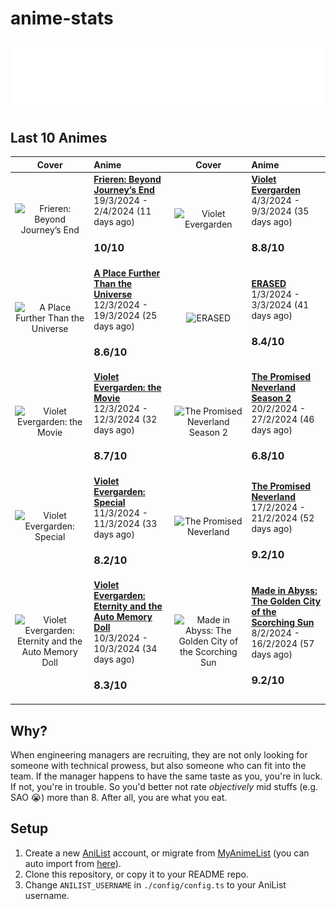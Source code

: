 # anime-stats

<img src="./src/generated/calendar.svg" />

<h2>Last 10 Animes</h2>

|                                                                                               Cover                                                                                              | Anime                                                                                                                                                                                     |                                                                                              Cover                                                                                              | Anime                                                                                                                                                                                   |
| :----------------------------------------------------------------------------------------------------------------------------------------------------------------------------------------------: | :---------------------------------------------------------------------------------------------------------------------------------------------------------------------------------------- | :---------------------------------------------------------------------------------------------------------------------------------------------------------------------------------------------: | :-------------------------------------------------------------------------------------------------------------------------------------------------------------------------------------- |
|             <img src="https://s4.anilist.co/file/anilistcdn/media/anime/cover/medium/bx154587-gHSraOSa0nBG.jpg" alt="Frieren: Beyond Journey’s End" style="width:70px;height:auto" />            | <a href="https://anilist.co/anime/154587" target="_blank"><b>Frieren: Beyond Journey’s End</b></a> <br/> 19/3/2024 - 2/4/2024 (11 days ago) <br/> <h3>10/10</h3>                          |                   <img src="https://s4.anilist.co/file/anilistcdn/media/anime/cover/medium/nx21827-10F6m50H4GJK.png" alt="Violet Evergarden" style="width:70px;height:auto" />                  | <a href="https://anilist.co/anime/21827" target="_blank"><b>Violet Evergarden</b></a> <br/> 4/3/2024 - 9/3/2024 (35 days ago) <br/> <h3>8.8/10</h3>                                     |
|           <img src="https://s4.anilist.co/file/anilistcdn/media/anime/cover/medium/bx99426-5jWTUs719lQN.png" alt="A Place Further Than the Universe" style="width:70px;height:auto" />           | <a href="https://anilist.co/anime/99426" target="_blank"><b>A Place Further Than the Universe</b></a> <br/> 12/3/2024 - 19/3/2024 (25 days ago) <br/> <h3>8.6/10</h3>                     |                        <img src="https://s4.anilist.co/file/anilistcdn/media/anime/cover/medium/bx21234-bCvWk2f58LCv.jpg" alt="ERASED" style="width:70px;height:auto" />                        | <a href="https://anilist.co/anime/21234" target="_blank"><b>ERASED</b></a> <br/> 1/3/2024 - 3/3/2024 (41 days ago) <br/> <h3>8.4/10</h3>                                                |
|             <img src="https://s4.anilist.co/file/anilistcdn/media/anime/cover/medium/bx103047-odblDHHEdehK.jpg" alt="Violet Evergarden: the Movie" style="width:70px;height:auto" />             | <a href="https://anilist.co/anime/103047" target="_blank"><b>Violet Evergarden: the Movie</b></a> <br/> 12/3/2024 - 12/3/2024 (32 days ago) <br/> <h3>8.7/10</h3>                         |           <img src="https://s4.anilist.co/file/anilistcdn/media/anime/cover/medium/bx108725-ZKivuyr4Jtc9.jpg" alt="The Promised Neverland Season 2" style="width:70px;height:auto" />           | <a href="https://anilist.co/anime/108725" target="_blank"><b>The Promised Neverland Season 2</b></a> <br/> 20/2/2024 - 27/2/2024 (46 days ago) <br/> <h3>6.8/10</h3>                    |
|              <img src="https://s4.anilist.co/file/anilistcdn/media/anime/cover/medium/bx101432-NQSedsCDQ6dP.png" alt="Violet Evergarden: Special" style="width:70px;height:auto" />              | <a href="https://anilist.co/anime/101432" target="_blank"><b>Violet Evergarden: Special</b></a> <br/> 11/3/2024 - 11/3/2024 (33 days ago) <br/> <h3>8.2/10</h3>                           |                <img src="https://s4.anilist.co/file/anilistcdn/media/anime/cover/medium/bx101759-G9I2ymYrFS8o.jpg" alt="The Promised Neverland" style="width:70px;height:auto" />               | <a href="https://anilist.co/anime/101759" target="_blank"><b>The Promised Neverland</b></a> <br/> 17/2/2024 - 21/2/2024 (52 days ago) <br/> <h3>9.2/10</h3>                             |
| <img src="https://s4.anilist.co/file/anilistcdn/media/anime/cover/medium/bx109190-e8mv1qdmpjLW.jpg" alt="Violet Evergarden: Eternity and the Auto Memory Doll" style="width:70px;height:auto" /> | <a href="https://anilist.co/anime/109190" target="_blank"><b>Violet Evergarden: Eternity and the Auto Memory Doll</b></a> <br/> 10/3/2024 - 10/3/2024 (34 days ago) <br/> <h3>8.3/10</h3> | <img src="https://s4.anilist.co/file/anilistcdn/media/anime/cover/medium/bx114745-APZN90WhNMAD.jpg" alt="Made in Abyss: The Golden City of the Scorching Sun" style="width:70px;height:auto" /> | <a href="https://anilist.co/anime/114745" target="_blank"><b>Made in Abyss: The Golden City of the Scorching Sun</b></a> <br/> 8/2/2024 - 16/2/2024 (57 days ago) <br/> <h3>9.2/10</h3> |

## Why?

When engineering managers are recruiting, they are not only looking for someone with technical prowess, but also
someone who can fit into the team. If the manager happens to have the same taste as you, you're in luck. If not, you're in trouble. So you'd better not rate _objectively_ mid stuffs (e.g. SAO 😭) more than 8. After all, you are what you eat.

## Setup

1. Create a new [AniList](https://anilist.co/) account, or migrate from [MyAnimeList](https://myanimelist.net/) (you can auto import from [here](https://anilist.co/settings/import)).
2. Clone this repository, or copy it to your README repo.
3. Change `ANILIST_USERNAME` in `./config/config.ts` to your AniList username.
